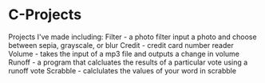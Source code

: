 # C-Projects
Projects I've made including:
  Filter - a photo filter input a photo and choose between sepia, grayscale, or blur 
  Credit - credit card number reader
  Volume - takes the input of a mp3 file and outputs a change in volume 
  Runoff - a program that calcluates the results of a particular vote using a runoff vote
  Scrabble - calclulates the values of your word in scrabble
